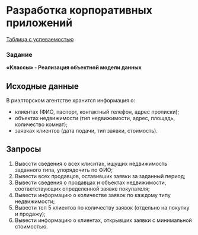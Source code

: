 # Разработка корпоративных приложений
[Таблица с успеваемостью](https://docs.google.com/spreadsheets/d/1j8YNA_P-8_UbMoDqIovw82hmGAIQxD6DM8_PFpF1ct4)

### Задание

**«Классы» - Реализация объектной модели данных**

## Исходные данные

В риэлторском агентстве хранится информация о:
* клиентах (ФИО, паспорт, контактный телефон, адрес прописки);
* объектах недвижимости (тип недвижимости, адрес, площадь, количество комнат);
* заявках клиентов (дата подачи, тип заявки, стоимость). 

## Запросы

1.	Вывссти сведения о всех клиснтах, ищущих недвижимость заданного типа, упорядочить по ФИО;
2.	Вывести всех продавцов, оставивших заявки за заданный период;
3.	Вывести сведения о продавцах и объектах недвижимости, соответствующих определенной заявке покупателя;
4.	Вывести информацию о количестве заявок по каждому типу недвижимости;
5.	Вывести топ 5 клиентов по количеству заявок (отдельно на покупку и продажу);
6.	Вывести информацию о клиентах, открывших заявки с минимальной стоимостью.